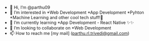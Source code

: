 - 👋 Hi, I’m @parthu09
- 👀 I’m interested in *Web Development *App Development *Pyhton *Machine Learning and other cool tech stuff!🤩
- 🌱 I’m currently learning *App Development - React Native ✨✨
- 💞️ I’m looking to collaborate on *Web Development 
- 📫 How to reach me [my mail] (parthu.rl.trivedi@gmail.com)

<!---
parthu09/parthu09 is a ✨ special ✨ repository because its `README.md` (this file) appears on your GitHub profile.
You can click the Preview link to take a look at your changes.
--->
